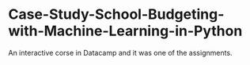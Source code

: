 # Case-Study-School-Budgeting-with-Machine-Learning-in-Python
An interactive corse in Datacamp and it was one of the assignments. 
